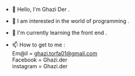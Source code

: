 - 👋 Hello, I'm Ghazi Der .
- 👀 I am interested in the world of programming .
- 🌱 I'm currently learning the front end .

- 📫 How to get to me : <br>
Em@il = ghazi.torfa01@gmail.com <br>
Facebook = Ghazi.der<br>
instagram = Ghazi.der<br>

